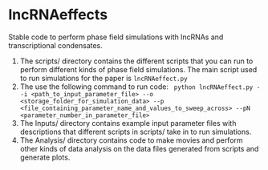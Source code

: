 # lncRNAeffects

Stable code to perform phase field simulations with lncRNAs and transcriptional condensates.

1. The scripts/ directory contains the different scripts that you can run to perform different kinds of phase field simulations. The main script used to run simulations for the paper is ``lncRNAeffect.py``
2. The use the following command to run code: 
``` python lncRNAeffect.py --i <path_to_input_parameter_file> --o <storage_folder_for_simulation_data> --p <file_containing_parameter_name_and_values_to_sweep_across> --pN <parameter_number_in_parameter_file>```
3. The Inputs/ directory contains example input parameter files with descriptions that different scripts in scripts/ take in to run simulations.
4. The Analysis/ directory contains code to make movies and perform other kinds of data analysis on the data files generated from scripts and generate plots.
